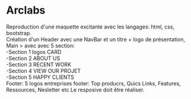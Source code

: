 # Arclabs
Reproduction d'une maquette excitante avec les langages: html, css, bootstrap. 
<br>
Création d'un Header avec une NavBar et un titre + logo de présentation, 
<br>
Main > avec avec 5 section: 
<br>
-Section 1 logos CARD
<br>
-Section 2 ABOUT US
<br>
-Section 3 RECENT WORK
<br>
-Section 4 VIEW OUR PROJET
<br>
-Section 5 HAPPY CLIENTS
<br>
Footer: 
5 logos entreprises 
footer: Top producrs, Quics Links, Features, Ressources, Nesletter etc
Le resposive doit être réaliser.
